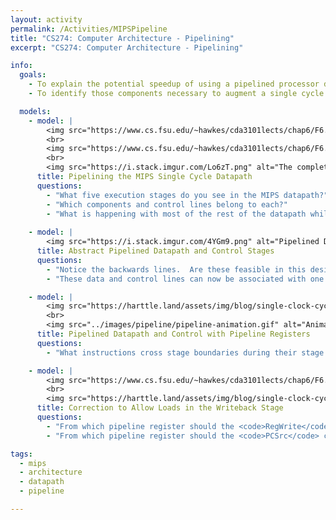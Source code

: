 ```yaml
---
layout: activity
permalink: /Activities/MIPSPipeline
title: "CS274: Computer Architecture - Pipelining"
excerpt: "CS274: Computer Architecture - Pipelining"

info:
  goals:
    - To explain the potential speedup of using a pipelined processor design
    - To identify those components necessary to augment a single cycle MIPS design for pipeline support

  models:        
    - model: |
        <img src="https://www.cs.fsu.edu/~hawkes/cda3101lects/chap6/F6.1.gif" alt="A timeline of doing laundry in a single cycle approach and in a pipelined approach">
        <br>
        <img src="https://www.cs.fsu.edu/~hawkes/cda3101lects/chap6/F6.3.gif" alt="A Pipelined Single Cycle MIPS Timeline">
        <br>
        <img src="https://i.stack.imgur.com/Lo6zT.png" alt="The complete Single Cycle MIPS Datapath and Control with support for lw, sw, add, sub, and, or, slt, beq, and j instructions">
      title: Pipelining the MIPS Single Cycle Datapath
      questions:
        - "What five execution stages do you see in the MIPS datapath?"
        - "Which components and control lines belong to each?"
        - "What is happening with most of the rest of the datapath while each stage is executing?"
        
    - model: |
        <img src="https://i.stack.imgur.com/4YGm9.png" alt="Pipelined Datapath and Control Stages">
      title: Abstract Pipelined Datapath and Control Stages
      questions:
        - "Notice the backwards lines.  Are these feasible in this design?  What can we do to enable them?"
        - "These data and control lines can now be associated with one of up to five different instructions.  How can we keep them separated, while at the same time ensure we do not lose them as the instruction propagates from stage to stage?"

    - model: |
        <img src="https://harttle.land/assets/img/blog/single-clock-cycle-pipeline.png" alt="Pipelined Datapath and Control with Pipeline Registers">
        <br>
        <img src="../images/pipeline/pipeline-animation.gif" alt="Animation of instructions executing through the pipeline from Patterson and Hennessy Computer Organization and Design">
      title: Pipelined Datapath and Control with Pipeline Registers
      questions:
        - "What instructions cross stage boundaries during their stage execution?  How does this compare to the former &quot;backwards lines&quot; we saw in the datapath?"   

    - model: |
        <img src="https://www.cs.fsu.edu/~hawkes/cda3101lects/chap6/F6.18.gif" alt="Correction to allow for loads from the writeback stage">
        <br>
        <img src="https://harttle.land/assets/img/blog/single-clock-cycle-pipeline.png" alt="The full pipelined datapath">
      title: Correction to Allow Loads in the Writeback Stage
      questions:
        - "From which pipeline register should the <code>RegWrite</code> and <code>RegDst</code> control lines be fed, and why?"
        - "From which pipeline register should the <code>PCSrc</code> control line be fed, and why?"

tags:
  - mips
  - architecture
  - datapath
  - pipeline

---
```


